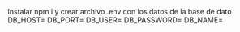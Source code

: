 Instalar npm i 
y crear archivo .env con los datos de la base de dato
DB_HOST=
DB_PORT=
DB_USER=
DB_PASSWORD=
DB_NAME=
